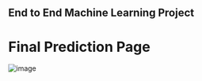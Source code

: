 ## End to End Machine Learning Project

# Final Prediction Page 
![image](https://github.com/user-attachments/assets/67a34180-2bd5-4da5-a1ef-856856767abb)


